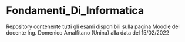# Fondamenti_Di_Informatica
Repository contenente tutti gli esami disponibili sulla pagina Moodle del docente Ing. Domenico Amalfitano (Unina) alla data del 15/02/2022

